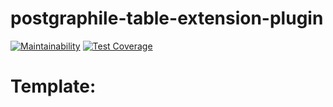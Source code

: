# postgraphile-table-extension-plugin
 
[![Maintainability](https://api.codeclimate.com/v1/badges/807ee680e7e7ecbfef6a/maintainability)](https://codeclimate.com/github/hansololai/postgraphile-table-extension-plugin/maintainability)
[![Test Coverage](https://api.codeclimate.com/v1/badges/807ee680e7e7ecbfef6a/test_coverage)](https://codeclimate.com/github/hansololai/postgraphile-table-extension-plugin/test_coverage)
# Template:
[![<CircleCI>](https://circleci.com/github/hansololai/postgraphile-table-extension-plugin?style=svg)](https://github.com/hansololai/postgraphile-table-extension-plugin)

